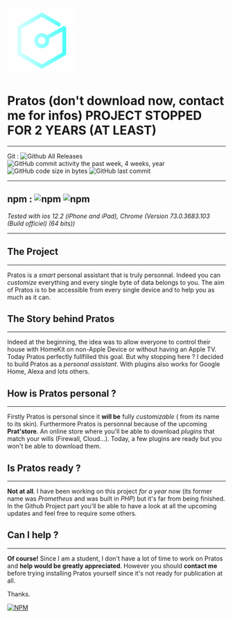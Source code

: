 
<img src="https://raw.githubusercontent.com/zCrin/pratos/master/static/img/website-icons/android-chrome-192x192.png"  id="logo" alt="logo" width="160px" height="160px">

# Pratos (don't download now, contact me for infos) PROJECT STOPPED FOR 2 YEARS (AT LEAST)
------------------
Git : 
![Github All Releases](https://img.shields.io/github/downloads/pratos/pratos/total.svg) 
![GitHub commit activity the past week, 4 weeks, year](https://img.shields.io/github/commit-activity/y/zCrin/pratos.svg)
![GitHub code size in bytes](https://img.shields.io/github/languages/code-size/zCrin/pratos.svg)
![GitHub last commit](https://img.shields.io/github/last-commit/zCrin/pratos.svg)

-------------
npm : 
![npm](https://img.shields.io/npm/dw/pratos.svg)
![npm](https://img.shields.io/npm/v/pratos.svg)
-------------
_Tested with ios 12.2 (iPhone and iPad), Chrome (Version 73.0.3683.103 (Build officiel) (64 bits))_

-------------
## The Project 
-------------
Pratos is a _smart_ personal assistant that is truly personnal. Indeed you can _customize_ everything and every single byte of data belongs to you. The aim of Pratos is to be accessible from every single device and to help you as much as it can.

## The Story behind Pratos 
-------------
Indeed at the beginning, the idea was to allow everyone to control their house with HomeKit on non-Apple Device or without having an Apple TV. Today Pratos perfectly fullfilled this goal. But why stopping here ? 
I decided to build Pratos as a _personal assistant_.
With plugins also works for Google Home, Alexa and lots others.

## How is Pratos personal ?
-----------
Firstly Pratos is personal since it __will be__ fully _customizable_ ( from its name to its skin). Furthermore Pratos is personnal because of the upcoming __Prat'store__. An online store where you'll be able to download _plugins_ that match your wills (Firewall, Cloud...). Today, a few plugins are ready but you won't be able to download them.

## Is Pratos ready ?
-----------
__Not at all__. I have been working on this project _for a year_ now (its former name was _Prometheus_ and was built in _PHP_) but it's far from being finished. In the Github Project part you'll be able to have a look at all the upcoming updates and feel free to require some others. 

## Can I help ?
------------
__Of course!__ Since I am a student, I don't have a lot of time to work on Pratos and __help would be greatly appreciated__. However you should __contact me__ before trying installing Pratos yourself since it's not ready for publication at all.

Thanks.

[![NPM](https://nodei.co/npm/pratos.png)](https://nodei.co/npm/pratos/)
